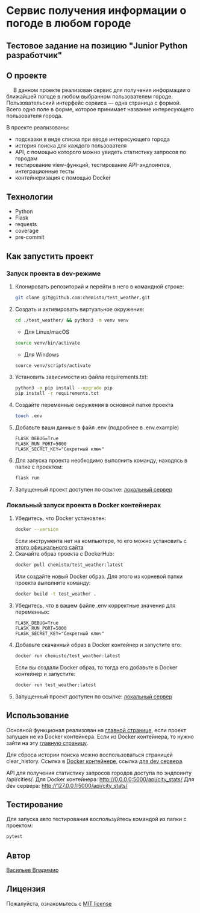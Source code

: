 # Сервис получения информации о погоде в любом городе
## Тестовое задание на позицию "Junior Python разработчик"

## О проекте
&ensp; &nbsp; В данном проекте реализован сервис для получения информации о
ближайшей погоде в любом выбранном пользователем городе. Пользовательский
интерфейс сервиса — одна страница с формой. Всего одно поле в форме, которое
принимает название интересующего пользователя города.

В проекте реализованы:
- подсказки в виде списка при вводе интересующего города
- история поиска для каждого пользователя
- API, с помощью которого можно увидеть статистику запросов по городам
- тестирование view-функций, тестирование API-эндпоинтов, интеграционные тесты
- контейнеризация с помощью Docker

## Технологии
- Python
- Flask
- requests
- coverage
- pre-commit

## Как запустить проект

### Запуск проекта в dev-режиме
1. Клонировать репозиторий и перейти в него в командной строке:
    ```bash
    git clone git@github.com:chem1sto/test_weather.git
    ```
2. Создать и активировать виртуальное окружение:
    ```bash
    cd ./test_weather/ && python3 -m venv venv
    ```
    * Для Linux/macOS
    ```bash
    source venv/bin/activate
    ```
    * Для Windows
    ```shell
    source venv/scripts/activate
    ```
3. Установить зависимости из файла requirements.txt:
   ```bash
   python3 -m pip install --upgrade pip
   pip install -r requirements.txt
   ```
4. Создайте переменные окружения в основной папке проекта
    ```bash
    touch .env
    ```
5. Добавьте ваши данные в файл .env (подробнее в .env.example)
    ```
    FLASK_DEBUG=True
    FLASK_RUN_PORT=5000
    FLASK_SECRET_KEY="Секретный ключ"
    ```
6. Для запуска проекта необходимо выполнить команду, находясь в папке с
проектом:
   ```bash
   flask run
   ```
7. Запущенный проект доступен по ссылке: [локальный сервер](http://127.0.0.1:5000/)

### Локальный запуск проекта в Docker контейнерах
1. Убедитесь, что Docker установлен:
    ```bash
   docker --version
    ```
    Если инструмента нет на компьютере, то его можно установить с
[этого официального сайта](https://docs.docker.com/engine/install/)
2. Скачайте образ проекта с DockerHub:
   ```bash
   docker pull chemisto/test_weather:latest
   ```
   Или создайте новый Docker образ. Для этого из корневой папки проекта
выполните команду:
   ```bash
   docker build -t test_weather .
   ```
3. Убедитесь, что в вашем файле .env корректные значения для переменных:
    ```
    FLASK_DEBUG=True
    FLASK_RUN_PORT=5000
    FLASK_SECRET_KEY="Секретный ключ"
    ```
4. Добавьте скачанный образ в Docker контейнер и запустите его:
    ```bash
    docker run chemisto/test_weather:latest
    ```
   Если вы создали Docker образ, то тогда его добавьте в Docker контейнер и
запустите:
    ```bash
    docker run test_weather:latest
    ```
5. Запущенный проект доступен по ссылке: [локальный сервер](http://0.0.0.0:5000/)

## Использование
Основной функционал реализован на [главной странице](http://127.0.0.1:5000/),
если проект запущен не из Docker контейнера. Если из Docker контейнера, то
нужно зайти на эту [главную страницу](http://0.0.0.0:5000/).

Для сброса истории поиска можно воспользоваться страницей clear_history.
Ссылка в [Docker контейнере](http://0.0.0.0:5000/clear_history/),
ссылка [для dev сервера](http://127.0.0.1:5000/clear_history/).

API для получения статистику запросов городов доступа по эндпоинту
/api/cities/.
Для Docker контейнера: http://0.0.0.0:5000/api/city_stats/
Для dev сервера: http://127.0.0.1:5000/api/city_stats/

## Тестирование
Для запуска авто тестирования воспользуйтесь командой из папки с проектом:
   ```bash
   pytest
   ```

## Автор
[Васильев Владимир](https://github.com/chem1sto)

## Лицензия
Пожалуйста, ознакомьтесь с [MIT license](https://github.com/chem1sto/test_mails_messages_integration?tab=MIT-1-ov-file)
